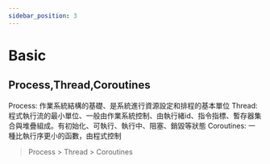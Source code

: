 ```yaml
---
sidebar_position: 3
---
```


# Basic

## Process,Thread,Coroutines
Process: 作業系統結構的基礎、是系統進行資源設定和排程的基本單位
Thread: 程式執行流的最小單位、一般由作業系統控制、由執行緒id、指令指標、暫存器集合與堆疊組成。有初始化、可執行、執行中、阻塞、銷毀等狀態
Coroutines: 一種比執行序更小的函數，由程式控制

> Process > Thread > Coroutines

